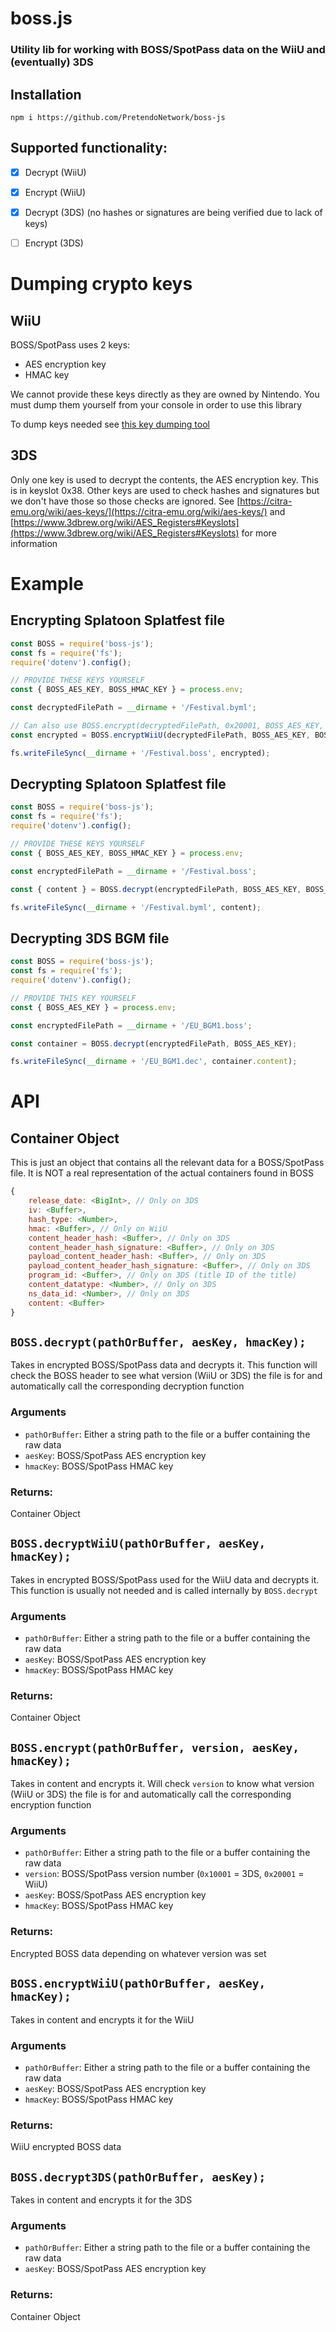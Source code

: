# boss.js
### Utility lib for working with BOSS/SpotPass data on the WiiU and (eventually) 3DS



## Installation
```
npm i https://github.com/PretendoNetwork/boss-js
```



## Supported functionality:
- [x] Decrypt (WiiU)
- [x] Encrypt (WiiU)
- [x] Decrypt (3DS) (no hashes or signatures are being verified due to lack of keys)
- [ ] Encrypt (3DS)



# Dumping crypto keys

## WiiU
BOSS/SpotPass uses 2 keys:
- AES encryption key
- HMAC key

We cannot provide these keys directly as they are owned by Nintendo. You must dump them yourself from your console in order to use this library

To dump keys needed see [this key dumping tool](https://github.com/PretendoNetwork/Full_Key_Dumper/)

## 3DS
Only one key is used to decrypt the contents, the AES encryption key. This is in keyslot 0x38. Other keys are used to check hashes and signatures but we don't have those so those checks are ignored. See [https://citra-emu.org/wiki/aes-keys/](https://citra-emu.org/wiki/aes-keys/) and [https://www.3dbrew.org/wiki/AES_Registers#Keyslots](https://www.3dbrew.org/wiki/AES_Registers#Keyslots) for more information


# Example
## Encrypting Splatoon Splatfest file
```js
const BOSS = require('boss-js');
const fs = require('fs');
require('dotenv').config();

// PROVIDE THESE KEYS YOURSELF
const { BOSS_AES_KEY, BOSS_HMAC_KEY } = process.env;

const decryptedFilePath = __dirname + '/Festival.byml';

// Can also use BOSS.encrypt(decryptedFilePath, 0x20001, BOSS_AES_KEY, BOSS_HMAC_KEY);
const encrypted = BOSS.encryptWiiU(decryptedFilePath, BOSS_AES_KEY, BOSS_HMAC_KEY);

fs.writeFileSync(__dirname + '/Festival.boss', encrypted);
```

## Decrypting Splatoon Splatfest file
```js
const BOSS = require('boss-js');
const fs = require('fs');
require('dotenv').config();

// PROVIDE THESE KEYS YOURSELF
const { BOSS_AES_KEY, BOSS_HMAC_KEY } = process.env;

const encryptedFilePath = __dirname + '/Festival.boss';

const { content } = BOSS.decrypt(encryptedFilePath, BOSS_AES_KEY, BOSS_HMAC_KEY);

fs.writeFileSync(__dirname + '/Festival.byml', content);
```

## Decrypting 3DS BGM file
```js
const BOSS = require('boss-js');
const fs = require('fs');
require('dotenv').config();

// PROVIDE THIS KEY YOURSELF
const { BOSS_AES_KEY } = process.env;

const encryptedFilePath = __dirname + '/EU_BGM1.boss';

const container = BOSS.decrypt(encryptedFilePath, BOSS_AES_KEY);

fs.writeFileSync(__dirname + '/EU_BGM1.dec', container.content);
```



# API

## Container Object
This is just an object that contains all the relevant data for a BOSS/SpotPass file. It is NOT a real representation of the actual containers found in BOSS

```js
{
	release_date: <BigInt>, // Only on 3DS
	iv: <Buffer>,
	hash_type: <Number>,
	hmac: <Buffer>, // Only on WiiU
	content_header_hash: <Buffer>, // Only on 3DS
	content_header_hash_signature: <Buffer>, // Only on 3DS
	payload_content_header_hash: <Buffer>, // Only on 3DS
	payload_content_header_hash_signature: <Buffer>, // Only on 3DS
	program_id: <Buffer>, // Only on 3DS (title ID of the title)
	content_datatype: <Number>, // Only on 3DS
	ns_data_id: <Number>, // Only on 3DS
	content: <Buffer>
}
```

## `BOSS.decrypt(pathOrBuffer, aesKey, hmacKey);`

Takes in encrypted BOSS/SpotPass data and decrypts it. This function will check the BOSS header to see what version (WiiU or 3DS) the file is for and automatically call the corresponding decryption function

### Arguments
- `pathOrBuffer`: Either a string path to the file or a buffer containing the raw data
- `aesKey`: BOSS/SpotPass AES encryption key
- `hmacKey`: BOSS/SpotPass HMAC key

### Returns:
Container Object



## `BOSS.decryptWiiU(pathOrBuffer, aesKey, hmacKey);`

Takes in encrypted BOSS/SpotPass used for the WiiU data and decrypts it. This function is usually not needed and is called internally by `BOSS.decrypt`

### Arguments
- `pathOrBuffer`: Either a string path to the file or a buffer containing the raw data
- `aesKey`: BOSS/SpotPass AES encryption key
- `hmacKey`: BOSS/SpotPass HMAC key

### Returns:
Container Object



## `BOSS.encrypt(pathOrBuffer, version, aesKey, hmacKey);`

Takes in content and encrypts it. Will check `version` to know what version (WiiU or 3DS) the file is for and automatically call the corresponding encryption function

### Arguments
- `pathOrBuffer`: Either a string path to the file or a buffer containing the raw data
- `version`: BOSS/SpotPass version number (`0x10001` = 3DS, `0x20001` = WiiU)
- `aesKey`: BOSS/SpotPass AES encryption key
- `hmacKey`: BOSS/SpotPass HMAC key

### Returns:
Encrypted BOSS data depending on whatever version was set



## `BOSS.encryptWiiU(pathOrBuffer, aesKey, hmacKey);`

Takes in content and encrypts it for the WiiU

### Arguments
- `pathOrBuffer`: Either a string path to the file or a buffer containing the raw data
- `aesKey`: BOSS/SpotPass AES encryption key
- `hmacKey`: BOSS/SpotPass HMAC key

### Returns:
WiiU encrypted BOSS data



## `BOSS.decrypt3DS(pathOrBuffer, aesKey);`

Takes in content and encrypts it for the 3DS

### Arguments
- `pathOrBuffer`: Either a string path to the file or a buffer containing the raw data
- `aesKey`: BOSS/SpotPass AES encryption key

### Returns:
Container Object
